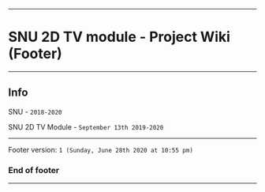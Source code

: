 
***

# SNU 2D TV module - Project Wiki (Footer)

***

## Info

SNU - `2018-2020`

SNU 2D TV Module - `September 13th 2019-2020`

***

Footer version: `1 (Sunday, June 28th 2020 at 10:55 pm)`

### End of footer

***
